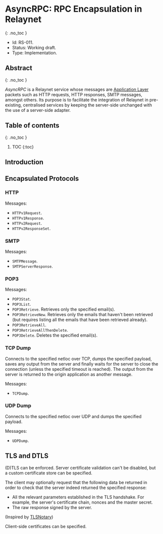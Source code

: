 # AsyncRPC: RPC Encapsulation in Relaynet
{: .no_toc }

- Id: RS-011.
- Status: Working draft.
- Type: Implementation.

## Abstract
{: .no_toc }

_AsyncRPC_ is a Relaynet service whose messages are [Application Layer](https://en.wikipedia.org/wiki/Application_layer) packets such as HTTP requests, HTTP responses, SMTP messages, amongst others. Its purpose is to facilitate the integration of Relaynet in pre-existing, centralised services by keeping the server-side unchanged with the use of a server-side adapter.

## Table of contents
{: .no_toc }

1. TOC
{:toc}

## Introduction

## Encapsulated Protocols

### HTTP

Messages:

- `HTTPv1Request`.
- `HTTPv1Response`.
- `HTTPv2Request`.
- `HTTPv2ResponseSet`.

### SMTP

Messages:

- `SMTPMessage`.
- `SMTPServerResponse`.

### POP3

Messages:

- `POP3Stat`.
- `POP3List`.
- `POP3Retrieve`. Retrieves only the specified email(s).
- `POP3RetrieveNew`. Retrieves only the emails that haven't been retrieved (but requires listing all the emails that have been retrieved already).
- `POP3RetrieveAll`.
- `POP3RetrieveAllThenDelete`.
- `POP3Delete`. Deletes the specified email(s).

### TCP Dump

Connects to the specified netloc over TCP, dumps the specified payload, saves any output from the server and finally waits for the server to close the connection (unless the specified timeout is reached). The output from the server is returned to the origin application as another message.

Messages:

- `TCPDump`.

### UDP Dump

Connects to the specified netloc over UDP and dumps the specified payload.

Messages:

- `UDPDump`.

## TLS and DTLS

(D)TLS can be enforced. Server certificate validation can't be disabled, but a custom certificate store can be specified.

The client may optionally request that the following data be returned in order to check that the server indeed returned the specified response:

- All the relevant parameters established in the TLS handshake. For example, the server's certificate chain, nonces and the master secret.
- The raw response signed by the server.

(Inspired by [TLSNotary](https://tlsnotary.org/))

Client-side certificates can be specified.
